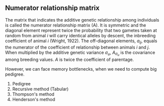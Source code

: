 ## Numerator relationship matrix

The matrix that indicates the additive genetic relationship among individuals is
called the numerator relationship matrix (A). It is symmetric and the diagonal
element represent twice the probability that two gametes taken at random from 
animal $i$ will carry identical alleles by descent, the inbreeding coefficient 
of animal $i$ (Wright, 1922).
The off-diagonal elements, $a_{ij}$, equals the 
numerator of the coefficient of relationship between animals $i$ and $j$. 
When multiplied by the additive genetic variance $\sigma_u$, $A_\sigma_u$ is 
the covariance among breeding values. $A$ is twice the coefficient of parentage.

However, we can face memory bottlenecks, when we need to compute big pedigree.

1) Pedigree
2) Recursive method (Tabular)
3) Thompson's method 
4) Henderson's method 



